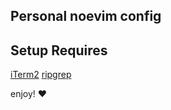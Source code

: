 ## Personal noevim config

## Setup Requires
[iTerm2](https://iterm2.com/)
[ripgrep](https://github.com/BurntSushi/ripgrep)


enjoy! ❤️
